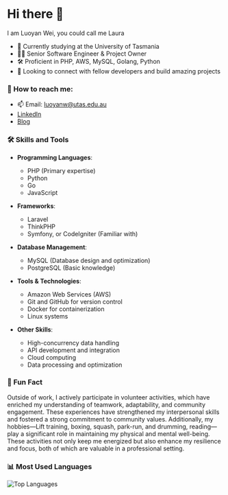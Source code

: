 # Hi there 👋

I am Luoyan Wei, you could call me Laura

- 🌱 Currently studying at the University of Tasmania
- 🧑‍💻 Senior Software Engineer & Project Owner
- 🛠️ Proficient in PHP, AWS, MySQL, Golang, Python
- 🎯 Looking to connect with fellow developers and build amazing projects 

### 💼 How to reach me:
- 📫 Email: [luoyanw@utas.edu.au](mailto:luoyanw@utas.edu.au)
- [LinkedIn](https://www.linkedin.com/in/luoyan-wei-9693842b2)
- [Blog](https://www.cnblogs.com/weiluoyan)

### 🛠 Skills and Tools
- **Programming Languages**: 
  - PHP (Primary expertise)
  - Python
  - Go
  - JavaScript

- **Frameworks**: 
  - Laravel
  - ThinkPHP
  - Symfony, or CodeIgniter (Familiar with)

- **Database Management**: 
  - MySQL (Database design and optimization)
  - PostgreSQL (Basic knowledge)

- **Tools & Technologies**:
  - Amazon Web Services (AWS)
  - Git and GitHub for version control
  - Docker for containerization
  - Linux systems

- **Other Skills**:
  - High-concurrency data handling
  - API development and integration
  - Cloud computing
  - Data processing and optimization

### 🌟 Fun Fact
Outside of work, I actively participate in volunteer activities, which have enriched my understanding of teamwork, adaptability, and community engagement. These experiences have strengthened my interpersonal skills and fostered a strong commitment to community values. Additionally, my hobbies—Lift training, boxing, squash, park-run, and drumming, reading—play a significant role in maintaining my physical and mental well-being. These activities not only keep me energized but also enhance my resilience and focus, both of which are valuable in a professional setting.

### 📊 Most Used Languages
![Top Languages](https://github-readme-stats.vercel.app/api/top-langs/?username=weiluoyan&layout=compact&theme=radical)
